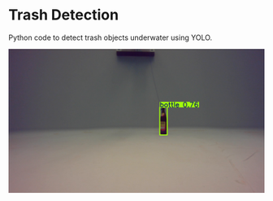 # Trash Detection

Python code to detect trash objects underwater using YOLO.

![image](example.png "asdf")